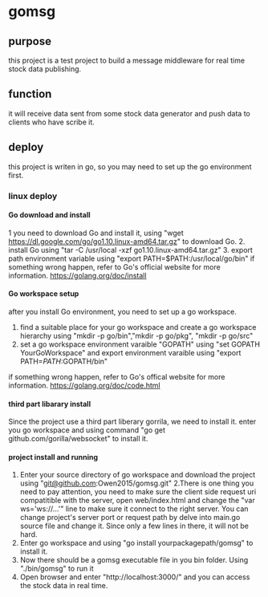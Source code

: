 # gomsg

## purpose
this project is a test project to build a message middleware for real time stock data publishing.

## function
it will receive data sent from some stock data generator and push data to clients who have scribe it.

## deploy
this project is writen in go, so  you may need to set up the go environment first.
###  linux deploy
#### Go download and install
1 you need to download Go and install it, using "wget https://dl.google.com/go/go1.10.linux-amd64.tar.gz" to download Go.
2. install Go using "tar -C /usr/local -xzf go1.10.linux-amd64.tar.gz"
3. export path environment variable using "export PATH=$PATH:/usr/local/go/bin"
if something wrong happen, refer to Go's official website for more information. 
https://golang.org/doc/install

#### Go workspace setup
after you install Go environment, you need to set up a go workspace.
1. find a suitable place for your go workspace and create a go workspace hierarchy using "mkdir -p go/bin","mkdir -p go/pkg", "mkdir -p go/src"
2. set a go workspace environment varaible "GOPATH" using "set GOPATH YourGoWorkspace" and export environment varaible using "export PATH=$PATH:$GOPATH/bin"


if something wrong happen, refer to Go's offical website for more information.
https://golang.org/doc/code.html

#### third part libarary install
Since the project use a third part liberary gorrila, we need to install it.
enter you go workspace and using command "go get github.com/gorilla/websocket" to install it.

#### project install and running
1. Enter your source directory of go workspace and download the project using "git@github.com:Owen2015/gomsg.git"
2.There is one thing you need to pay attention, you need to make sure the client side request uri compatitible with the server, open web/index.html and change the "var ws='ws://...'" line to make sure it connect to the right server. You can change project's server port or request path by delve into main.go source file and change it. Since only a few lines in there, it will not be hard.
3. Enter go workspace and using "go install yourpackagepath/gomsg" to install it.
4. Now there should be a gomsg executable file in you bin folder. Using "./bin/gomsg" to run it
5. Open browser and enter "http://localhost:3000/" and you can access the stock data in real time.

